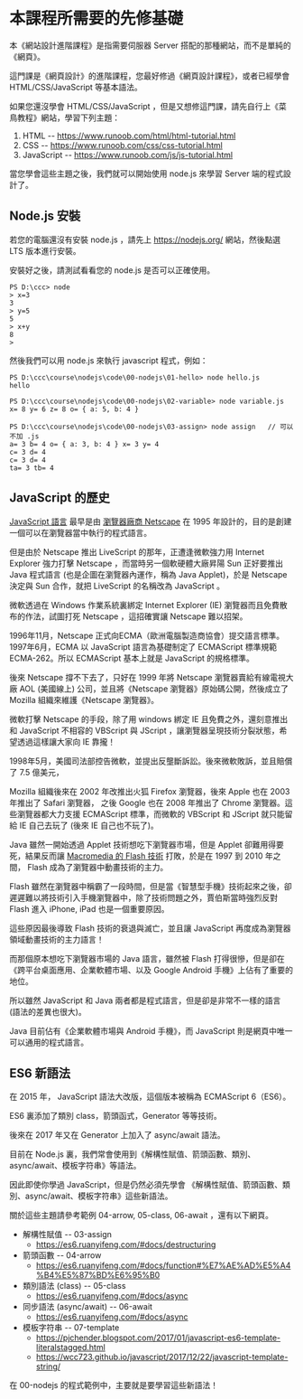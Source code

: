 # 本課程所需要的先修基礎 

本《網站設計進階課程》是指需要伺服器 Server 搭配的那種網站，而不是單純的《網頁》。

這門課是《網頁設計》的進階課程，您最好修過《網頁設計課程》，或者已經學會 HTML/CSS/JavaScript 等基本語法。

如果您還沒學會 HTML/CSS/JavaScript ，但是又想修這門課，請先自行上《菜鳥教程》網站，學習下列主題：

1. HTML -- https://www.runoob.com/html/html-tutorial.html
2. CSS -- https://www.runoob.com/css/css-tutorial.html
3. JavaScript -- https://www.runoob.com/js/js-tutorial.html

當您學會這些主題之後，我們就可以開始使用 node.js 來學習 Server 端的程式設計了。

## Node.js 安裝

若您的電腦還沒有安裝 node.js ，請先上 https://nodejs.org/ 網站，然後點選 LTS 版本進行安裝。

安裝好之後，請測試看看您的 node.js 是否可以正確使用。

```
PS D:\ccc> node
> x=3
3
> y=5
5
> x+y
8
>
```

然後我們可以用 node.js 來執行 javascript 程式，例如：

```
PS D:\ccc\course\nodejs\code\00-nodejs\01-hello> node hello.js
hello

PS D:\ccc\course\nodejs\code\00-nodejs\02-variable> node variable.js
x= 8 y= 6 z= 8 o= { a: 5, b: 4 }

PS D:\ccc\course\nodejs\code\00-nodejs\03-assign> node assign   // 可以不加 .js
a= 3 b= 4 o= { a: 3, b: 4 } x= 3 y= 4
c= 3 d= 4
c= 3 d= 4
ta= 3 tb= 4
```

## JavaScript 的歷史

[JavaScript 語言](https://zh.wikipedia.org/wiki/JavaScript) 最早是由 [瀏覽器廠商 Netscape](https://zh.wikipedia.org/wiki/%E7%B6%B2%E6%99%AF) 在 1995 年設計的，目的是創建一個可以在瀏覽器當中執行的程式語言。

但是由於 Netscape 推出 LiveScript 的那年，正遭逢微軟強力用 Internet Explorer 強力打擊 Netscape ，而當時另一個軟硬體大廠昇陽 Sun 正好要推出 Java 程式語言 (也是企圖在瀏覽器內運作，稱為 Java Applet)，於是 Netscape 決定與 Sun 合作，就把 LiveScript 的名稱改為 JavaScript 。

微軟透過在 Windows 作業系統裏綁定 Internet Explorer (IE) 瀏覽器而且免費散布的作法，試圖打死 Netscape ，這招確實讓 Netscape 難以招架。

1996年11月，Netscape 正式向ECMA（歐洲電腦製造商協會）提交語言標準。1997年6月，ECMA 以 JavaScript 語言為基礎制定了 ECMAScript 標準規範ECMA-262。所以 ECMAScript 基本上就是 JavaScript 的規格標準。

後來 Netscape 撐不下去了，只好在 1999 年將 Netscape 瀏覽器賣給有線電視大廠 AOL (美國線上) 公司，並且將《Netscape 瀏覽器》原始碼公開，然後成立了 Mozilla 組織來維護《Netscape 瀏覽器》。 

微軟打擊 Netscape 的手段，除了用 windows 綁定 IE 且免費之外，還刻意推出和 JavaScript 不相容的 VBScript 與 JScript ，讓瀏覽器呈現技術分裂狀態，希望透過這樣讓大家向 IE 靠攏！

1998年5月，美國司法部控告微軟，並提出反壟斷訴訟。後來微軟敗訴，並且賠償了 7.5 億美元，

Mozilla 組織後來在 2002 年改推出火狐 Firefox 瀏覽器，後來 Apple 也在 2003 年推出了 Safari 瀏覽器， 之後 Google 也在 2008 年推出了 Chrome 瀏覽器。這些瀏覽器都大力支援 ECMAScript 標準，而微軟的 VBScript 和 JScript 就只能留給 IE 自己去玩了 (後來 IE 自己也不玩了)。

Java 雖然一開始透過 Applet 技術想吃下瀏覽器市場，但是 Applet 卻難用得要死，結果反而讓 [Macromedia 的 Flash 技術](https://zh.wikipedia.org/wiki/Adobe_Flash_Player) 打敗，於是在 1997 到 2010 年之間， Flash 成為了瀏覽器中動畫技術的主力。

Flash 雖然在瀏覽器中稱霸了一段時間，但是當《智慧型手機》技術起來之後，卻遲遲難以將技術引入手機瀏覽器中，除了技術問題之外，賈伯斯當時強烈反對 Flash 進入 iPhone, iPad 也是一個重要原因。

這些原因最後導致 Flash 技術的衰退與滅亡，並且讓 JavaScript 再度成為瀏覽器領域動畫技術的主力語言！

而那個原本想吃下瀏覽器市場的 Java 語言，雖然被 Flash 打得很慘，但是卻在《跨平台桌面應用、企業軟體市場、以及 Google Android 手機》上佔有了重要的地位。

所以雖然 JavaScript 和 Java 兩者都是程式語言，但是卻是非常不一樣的語言 (語法的差異也很大)。 

Java 目前佔有《企業軟體市場與 Android 手機》，而 JavaScript 則是網頁中唯一可以通用的程式語言。

## ES6 新語法

在 2015 年， JavaScript 語法大改版，這個版本被稱為 ECMAScript 6（ES6）。

ES6 裏添加了類別 class，箭頭函式，Generator 等等技術。

後來在 2017 年又在 Generator 上加入了 async/await 語法。

目前在 Node.js 裏，我們常會使用到《解構性賦值、箭頭函數、類別、async/await、模板字符串》等語法。

因此即使你學過 JavaScript，但是仍然必須先學會 《解構性賦值、箭頭函數、類別、async/await、模板字符串》這些新語法。

關於這些主題請參考範例 04-arrow, 05-class, 06-await ，還有以下網頁。

* 解構性賦值 -- 03-assign
  * https://es6.ruanyifeng.com/#docs/destructuring
* 箭頭函數 -- 04-arrow
  * https://es6.ruanyifeng.com/#docs/function#%E7%AE%AD%E5%A4%B4%E5%87%BD%E6%95%B0
* 類別語法 (class) -- 05-class
  * https://es6.ruanyifeng.com/#docs/async
* 同步語法 (async/await) -- 06-await
  * https://es6.ruanyifeng.com/#docs/async
* 模板字符串 -- 07-template
  * https://pjchender.blogspot.com/2017/01/javascript-es6-template-literalstagged.html
  * https://wcc723.github.io/javascript/2017/12/22/javascript-template-string/

在 00-nodejs 的程式範例中，主要就是要學習這些新語法！